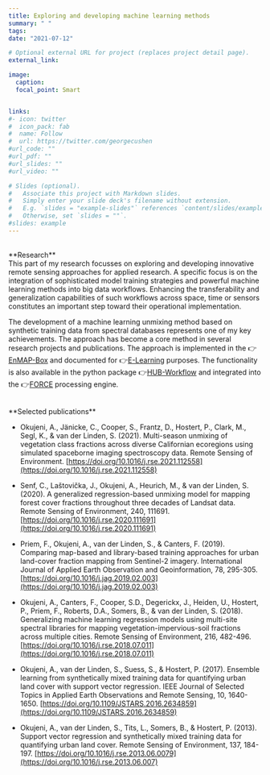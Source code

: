 ```yaml
---
title: Exploring and developing machine learning methods
summary: " "
tags:
date: "2021-07-12"

# Optional external URL for project (replaces project detail page).
external_link:

image:
  caption: 
  focal_point: Smart


links:
#- icon: twitter
#  icon_pack: fab
#  name: Follow
#  url: https://twitter.com/georgecushen
#url_code: ""
#url_pdf: ""
#url_slides: ""
#url_video: ""

# Slides (optional).
#   Associate this project with Markdown slides.
#   Simply enter your slide deck's filename without extension.
#   E.g. `slides = "example-slides"` references `content/slides/example-slides.md`.
#   Otherwise, set `slides = ""`.
#slides: example
---
```

<br />
**Research**<br />
This part of my research focusses on exploring and developing innovative remote sensing approaches for applied research. A specific focus is on the integration of sophisticated model training strategies and powerful machine learning methods into big data workflows. Enhancing the transferability and generalization capabilities of such workflows across space, time or sensors constitutes an important step toward their operational implementation. 

The development of a machine learning unmixing method based on synthetic training data from spectral databases represents one of my key achievements. The approach has become a core method in several research projects and publications. The approach is implemented in the 👉[EnMAP-Box](https://enmap-box.readthedocs.io/en/latest/) and documented for 👉[E-Learning](https://enmap-box.readthedocs.io/en/latest/usr_section/application_tutorials/urban_unmixing/tutorial.html) purposes. The functionality is also available in the python package 👉[HUB-Workflow](http://hub-workflow.readthedocs.io) and integrated into the 👉[FORCE](https://force-eo.readthedocs.io/en/latest/index.html) processing engine. 


<br />
**Selected publications**<br />

* Okujeni, A., Jänicke, C., Cooper, S., Frantz, D., Hostert, P., Clark, M., Segl, K., & van der Linden, S. (2021). Multi-season unmixing of vegetation class fractions across diverse Californian ecoregions using simulated spaceborne imaging spectroscopy data. Remote Sensing of Environment. [https://doi.org/10.1016/j.rse.2021.112558](https://doi.org/10.1016/j.rse.2021.112558) 

* Senf, C., Laštovička, J., Okujeni, A., Heurich, M., & van der Linden, S. (2020). A generalized regression-based unmixing model for mapping forest cover fractions throughout three decades of Landsat data. Remote Sensing of Environment, 240, 111691. [https://doi.org/10.1016/j.rse.2020.111691](https://doi.org/10.1016/j.rse.2020.111691)

* Priem, F., Okujeni, A., van der Linden, S., & Canters, F. (2019). Comparing map-based and library-based training approaches for urban land-cover fraction mapping from Sentinel-2 imagery. International Journal of Applied Earth Observation and Geoinformation, 78, 295-305. [https://doi.org/10.1016/j.jag.2019.02.003](https://doi.org/10.1016/j.jag.2019.02.003)

* Okujeni, A., Canters, F., Cooper, S.D., Degerickx, J., Heiden, U., Hostert, P., Priem, F., Roberts, D.A., Somers, B., & van der Linden, S. (2018). Generalizing machine learning regression models using multi-site spectral libraries for mapping vegetation-impervious-soil fractions across multiple cities. Remote Sensing of Environment, 216, 482-496. [https://doi.org/10.1016/j.rse.2018.07.011](https://doi.org/10.1016/j.rse.2018.07.011)

* Okujeni, A., van der Linden, S., Suess, S., & Hostert, P. (2017). Ensemble learning from synthetically mixed training data for quantifying urban land cover with support vector regression. IEEE Journal of Selected Topics in Applied Earth Observations and Remote Sensing, 10, 1640-1650. [https://doi.org/10.1109/JSTARS.2016.2634859](https://doi.org/10.1109/JSTARS.2016.2634859)

* Okujeni, A., van der Linden, S., Tits, L., Somers, B., & Hostert, P. (2013). Support vector regression and synthetically mixed training data for quantifying urban land cover. Remote Sensing of Environment, 137, 184-197. [https://doi.org/10.1016/j.rse.2013.06.0079](https://doi.org/10.1016/j.rse.2013.06.007)